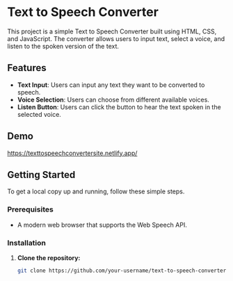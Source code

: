 # Text to Speech Converter

This project is a simple Text to Speech Converter built using HTML, CSS, and JavaScript. The converter allows users to input text, select a voice, and listen to the spoken version of the text.

## Features

- **Text Input**: Users can input any text they want to be converted to speech.
- **Voice Selection**: Users can choose from different available voices.
- **Listen Button**: Users can click the button to hear the text spoken in the selected voice.

## Demo

https://texttospeechconvertersite.netlify.app/

## Getting Started

To get a local copy up and running, follow these simple steps.

### Prerequisites

- A modern web browser that supports the Web Speech API.

### Installation

1. **Clone the repository:**

   ```sh
   git clone https://github.com/your-username/text-to-speech-converter.git
